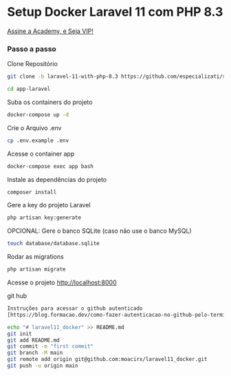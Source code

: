 
# Setup Docker Laravel 11 com PHP 8.3
[Assine a Academy, e Seja VIP!](https://academy.especializati.com.br)

### Passo a passo
Clone Repositório
```sh
git clone -b laravel-11-with-php-8.3 https://github.com/especializati/setup-docker-laravel.git app-laravel
```
```sh
cd app-laravel
```

Suba os containers do projeto
```sh
docker-compose up -d
```


Crie o Arquivo .env
```sh
cp .env.example .env
```

Acesse o container app
```sh
docker-compose exec app bash
```


Instale as dependências do projeto
```sh
composer install
```

Gere a key do projeto Laravel
```sh
php artisan key:generate
```

OPCIONAL: Gere o banco SQLite (caso não use o banco MySQL)
```sh
touch database/database.sqlite
```

Rodar as migrations
```sh
php artisan migrate
```

Acesse o projeto
[http://localhost:8000](http://localhost:8000)

git hub
```sh
Instruções para acessar o github autenticado
[https://blog.formacao.dev/como-fazer-autenticacao-no-github-pelo-terminal/]

echo "# laravel11_docker" >> README.md
git init
git add README.md
git commit -m "first commit"
git branch -M main
git remote add origin git@github.com:moacirx/laravel11_docker.git
git push -u origin main
```
